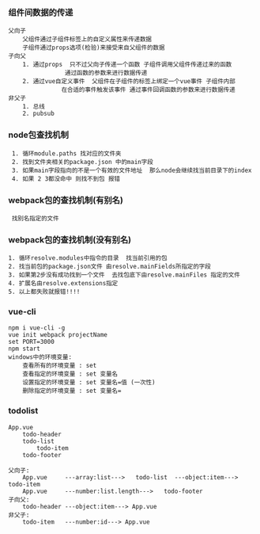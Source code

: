 ### 组件间数据的传递
    父向子
        父组件通过子组件标签上的自定义属性来传递数据
        子组件通过props选项(检验)来接受来自父组件的数据
    子向父
        1. 通过props  只不过父向子传递一个函数 子组件调用父组件传递过来的函数
                    通过函数的参数来进行数据传递
        2. 通过vue自定义事件  父组件在子组件的标签上绑定一个vue事件 子组件内部
                   在合适的事件触发该事件 通过事件回调函数的参数来进行数据传递            
    非父子
        1. 总线
        2. pubsub




### node包查找机制
     1. 循环module.paths 找对应的文件夹
     2. 找到文件夹相关的package.json 中的main字段
     3. 如果main字段指向的不是一个有效的文件地址  那么node会继续找当前目录下的index
     4. 如果 2 3都没命中 则找不到包 报错
     
### webpack包的查找机制(有别名)
     找别名指定的文件

### webpack包的查找机制(没有别名)
    1. 循环resolve.modules中指令的目录  找当前引用的包
    2. 找当前包的package.json文件 由resolve.mainFields所指定的字段
    3. 如果第2步没有成功找到一个文件  去找包底下由resolve.mainFiles 指定的文件
    4. 扩展名由resolve.extensions指定
    5. 以上都失败就报错!!!!
    
### vue-cli
    npm i vue-cli -g
    vue init webpack projectName
    set PORT=3000
    npm start
    windows中的环境变量:
        查看所有的环境变量 : set
        查看指定的环境变量 : set 变量名
        设置指定的环境变量 : set 变量名=值 (一次性)
        删除指定的环境变量 : set 变量名=
    
### todolist
    App.vue 
        todo-header
        todo-list
            todo-item
        todo-footer
        
    父向子:    
        App.vue     ---array:list--->   todo-list  ---object:item---> todo-item
        App.vue     ---number:list.length--->   todo-footer
    子向父:
        todo-header ---object:item---> App.vue 
    非父子:    
        todo-item   ---number:id---> App.vue
    
    
        